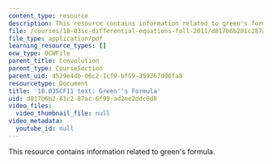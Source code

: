 ```yaml
---
content_type: resource
description: This resource contains information related to green's formula.
file: /courses/18-03sc-differential-equations-fall-2011/d817b6b281c287ac6f99ad2ee2ddc0d8_MIT18_03SCF11_s26_2text.pdf
file_type: application/pdf
learning_resource_types: []
ocw_type: OCWFile
parent_title: Convolution
parent_type: CourseSection
parent_uid: 4529e4db-06c2-1cf9-bf59-359267d96fa8
resourcetype: Document
title: '18.03SCF11 text: Green''s Formula'
uid: d817b6b2-81c2-87ac-6f99-ad2ee2ddc0d8
video_files:
  video_thumbnail_file: null
video_metadata:
  youtube_id: null
---
```

This resource contains information related to green's formula.